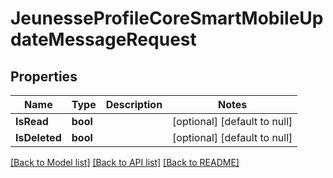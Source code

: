 # JeunesseProfileCoreSmartMobileUpdateMessageRequest

## Properties
Name | Type | Description | Notes
------------ | ------------- | ------------- | -------------
**IsRead** | **bool** |  | [optional] [default to null]
**IsDeleted** | **bool** |  | [optional] [default to null]

[[Back to Model list]](../README.md#documentation-for-models) [[Back to API list]](../README.md#documentation-for-api-endpoints) [[Back to README]](../README.md)



